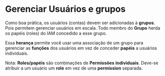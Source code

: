 # Gerenciar Usuários e grupos

Como boa prática, os usuários (contas) devem ser adicionadas à **grupos**. Pois permitem gerenciar usuários em escala. Todo membro do **Grupo** herda os papéis (roles) do IAM concedido a esse grupo.

Essa **herança** permite você usar uma associação de um grupo para gerenciar as **funções** dos usuários em vez de conceder **papéis** a usuários individuais.

Nota: **Roles/papéis** são combinações de **Permissões** **individuais**. Deve-se atribuir a um usuário um **role** em vez de uma **permission** separada.
